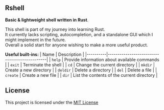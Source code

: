 
## Rshell
<b>Basic & lightweight shell written in Rust</b>.<br>

This shell is part of my journey into learning Rust.<br>
It currently lacks scripting, autocompletion, and a standalone GUI which I might implement in the future. <br>
Overall a solid start for anyone wishing to make a more useful product.

<b>Useful built-ins:</b> 
| Name     | Description                                   |
|----------|-----------------------------------------------|
| `help`   | Provide information about available commands |
| `exit`   | Terminate the shell                          |
| `cd`     | Change the current directory                 |
| `mkdir`  | Create a new directory                       |
| `deldir` | Delete a directory                           |
| `del`    | Delete a file                                |
| `create` | Create a new file                            |
| `dir`    | List the contents of the current directory   |

## License
This project is licensed under the [MIT License](LICENSE.md)
